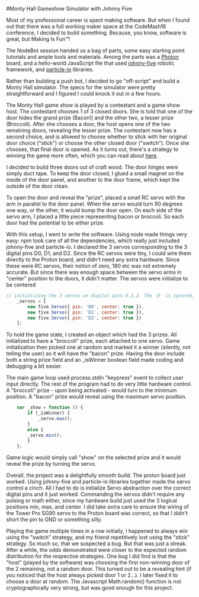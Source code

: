 #Monty Hall Gameshow Simulator with Johnny Five

Most of my professional career is spent making software. But when I found out that there was a full working maker space at the CodeMash16 conference, I decided to build something. Because, you know, software is great, but Making Is Fun™!

The NodeBot session handed us a bag of parts, some easy starting point tutorials and ample tools and materials. Among the parts was a [Photon](https://store.particle.io/collections/photon) board, and a hello-world JavaScript file that used [johnny-five](https://www.npmjs.com/package/johnny-five) robotic framework, and [particle-io](https://www.npmjs.com/package/particle-io) libraries.

Rather than building a push bot, I decided to go "off-script" and build a Monty Hall simulator. The specs for the simulator were pretty straightforward and I figured I could knock it out in a few hours.

The Monty Hall game show is played by a contestant and a game show host. The contestant chooses 1 of 3 closed doors. She is told that one of the door hides the grand prize (Bacon!) and the other two, a lesser prize (Broccoli). After she chooses a door, the host opens one of the two remaining doors, revealing the lesser prize. The contestant now has a second choice, and is allowed to choose whether to stick with her original door choice ("stick") or choose the other closed door ("switch"). Once she chooses, that final door is opened. As it turns out, there's a strategy to winning the game more often, which you can read about [here](https://en.wikipedia.org/wiki/Monty_Hall_problem). 

I decided to build three doors out of craft wood. The door hinges were simply duct tape. To keep the door closed, I glued a small magnet on the inside of the door panel, and another to the door frame, which kept the outside of the door clean.

To open the door and reveal the "prize", placed a small RC servo with the arm in parallel to the door panel. When the servo would turn 90 degrees one way, or the other, it would bump the door open. On each side of the servo arm, I placed a little piece representing bacon or broccoli. So each door had the potential to be either prize. 

With this setup, I went to write the software. Using node made things very easy: npm took care of all the dependencies, which really just included johnny-five and particle-io. I declared the 3 servos corresponding to the 3 digital pins D0, D1, and D2. Since the RC servos were tiny, I could wire them directly to the Proton board, and didn't need any extra hardware. Since these were RC servos, their notion of zero, 180 etc was not extremely accurate. But since there was enough space between the servo arms in "center" position to the doors, it didn't matter. The servos were initialize to be centered 
```javascript
// initializing the 3 servos on digital pins 0,1,2. The 'D' is ignored, but is easier for me to read ad being digital rathern than analog pins.
    _servos = [
        new five.Servo({ pin: 'D0', center: true }),
        new five.Servo({ pin: 'D1', center: true }),
        new five.Servo({ pin: 'D2', center: true })
    ];
```

To hold the game state, I created an object which had the 3 prizes. All initialized to have a "broccoli" prize, each attached to one servo. Game initialization then picked one at random and marked it a winner (silently, not telling the user) so it will have the "bacon" prize. Having the door include both a string prize field and an _isWinner boolean field made coding and debugging a bit easier. 

The main game loop used process.stdin "keypress" event to collect user input directly. The rest of the program had to do very little hardware control. A "broccoli" prize - upon being activated - would turn to the minimum position. A "bacon" prize would reveal using the maximum servo position.
```javascript
    var _show = function () {
        if (_isWinner) { 
            _servo.max(); 
        }
        else { 
        _servo.min();
        }
    };
```

Game logic would simply call "show" on the selected prize and it would reveal the prize by turning the servo.

Overall, the project was a delightfully smooth build. The proton board just worked. Using johnny-five and particle-io libraries together made the servo control a cinch. All I had to do is initialize Servo abstraction over the correct digital pins and it just worked. Commanding the servos didn't require any pulsing or math either, since my hardware build just used the 3 logical positions min, max, and center. I did take extra care to ensure the wiring of the Tower Pro SG90 servo to the Proton board was correct, so that I didn't short the pin to GND or something silly. 

Playing the game multiple times in a row initially, I happened to always win using the "switch" strategy, and my friend repetitively lost using the "stick" strategy. So much so, that we suspected a bug. But that was just a streak. After a while, the odds demonstrated were closer to the expected random distribution for the respective strategies. One bug I did find is that the "host" (played by the software) was choosing the first non-winning door of the 2 remaining, not a random door. This turned out to be a revealing hint (if you noticed that the host always picked door 1 or 2…). I later fixed it to choose a door at random. The Javascript Math.random() function is not cryptographically very strong, but was good enough for this project.
